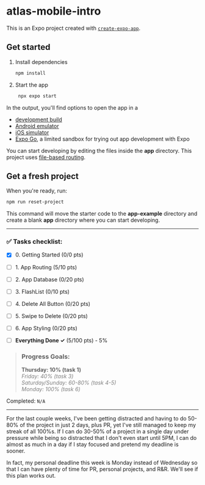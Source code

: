 # atlas-mobile-intro

This is an Expo project created with [`create-expo-app`](https://www.npmjs.com/package/create-expo-app).

## Get started

1. Install dependencies

   ```bash
   npm install
   ```

2. Start the app

   ```bash
    npx expo start
   ```

In the output, you'll find options to open the app in a

- [development build](https://docs.expo.dev/develop/development-builds/introduction/)
- [Android emulator](https://docs.expo.dev/workflow/android-studio-emulator/)
- [iOS simulator](https://docs.expo.dev/workflow/ios-simulator/)
- [Expo Go](https://expo.dev/go), a limited sandbox for trying out app development with Expo

You can start developing by editing the files inside the **app** directory. This project uses [file-based routing](https://docs.expo.dev/router/introduction).

## Get a fresh project

When you're ready, run:

```bash
npm run reset-project
```

This command will move the starter code to the **app-example** directory and create a blank **app** directory where you can start developing.

----

### ✅ Tasks checklist:
- [X] ​0. Getting Started (0/0 pts)
- [ ] ​1. App Routing (5/10 pts)
- [ ] ​2. App Database (0/20 pts)
- [ ] ​3. FlashList (0/10 pts)
- [ ] ​4. Delete All Button (0/20 pts)
- [ ] ​5. Swipe to Delete (0/20 pts)
- [ ] ​6. App Styling (0/20 pts)


- [ ] **Everything Done ✓** (5/100 pts) - 5%

>### Progress Goals:
><strong>Thursday: 10% (task 1)</strong>  
<em style="color: gray">Friday: 40% (task 3)</em>  
<em style="color: gray">Saturday/Sunday: 60-80% (task 4-5)</em>  
<em style="color: gray">Monday: 100% (task 6)</em>

Completed: `N/A`

---

For the last couple weeks, I've been getting distracted and having to do 50-80%
of the project in just 2 days, plus PR, yet I've still managed to keep my streak
of all 100%s. If I can do 30-50% of a project in a single day under pressure 
while being so distracted that I don't even start until 5PM, I can do almost as 
much in a day if I stay focused and pretend my deadline is sooner.

In fact, my personal deadline this week is Monday instead of Wednesday so that
I can have plenty of time for PR, personal projects, and R&R. We'll see if this
plan works out.

